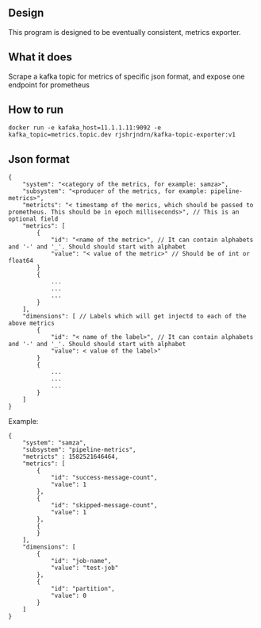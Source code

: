 ## Design

This program is designed to be eventually consistent, metrics exporter.

## What it does

Scrape a kafka topic for metrics of specific json format, and expose one endpoint for prometheus

## How to run

`docker run -e kafaka_host=11.1.1.11:9092 -e kafka_topic=metrics.topic.dev rjshrjndrn/kafka-topic-exporter:v1`

## Json format

```
{
	"system": "<category of the metrics, for example: samza>",
	"subsystem": "<producer of the metrics, for example: pipeline-metrics>",
	"metricts": "< timestamp of the merics, which should be passed to prometheus. This should be in epoch milliseconds>", // This is an optional field
	"metrics": [
		{
			"id": "<name of the metric>", // It can contain alphabets and '-' and '_'. Should should start with alphabet
			"value": "< value of the metric>" // Should be of int or float64
		}
		{
			...
			...
			...
		}
	],
	"dimensions": [ // Labels which will get injectd to each of the above metrics
		{
			"id": "< name of the label>", // It can contain alphabets and '-' and '_'. Should should start with alphabet
			"value": < value of the label>"
		}
		{
			...
			...
			...
		}
	]
}
```
                                                                                                                                                    
Example:
```
{
    "system": "samza",
    "subsystem": "pipeline-metrics",
    "metricts" : 1582521646464,
    "metrics": [
        {
            "id": "success-message-count",
            "value": 1
        },
        {
            "id": "skipped-message-count",
            "value": 1
        },
        {
        }
    ],
    "dimensions": [
        {
            "id": "job-name",
            "value": "test-job"
        },
        {
            "id": "partition",
            "value": 0
        }
    ]
}
```
